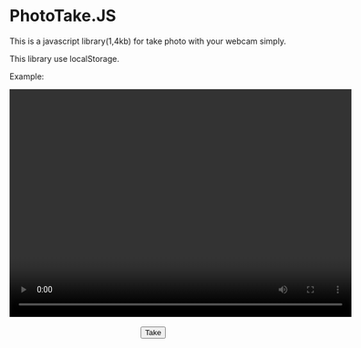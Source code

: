 # PhotoTake.JS
This is a javascript library(1,4kb) for take photo with your webcam simply.

This library use localStorage.

Example:

<html>

<body

<head>

<meta http-equiv="Content-Type" content="text/html; charset=ISO-8859-1">
<script type="text/javascript" src="phototake.js"></script>
<script type="text/javascript">
localStorage.setItem("phototake-width", "680");
localStorage.setItem("phototake-height", "480");
</script>
<video id="phototake-video" width="600" height="400" autoplay></video>
<canvas id="phototake-canvas" width="680" height="480"></canvas>
<center><br><button id="phototake">Take</button></center>
</head>
</body>
</html>

